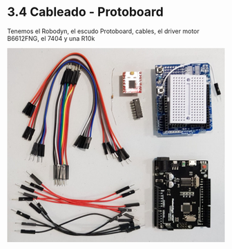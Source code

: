 # 3.4 Cableado - Protoboard

Tenemos el Robodyn, el escudo Protoboard, cables, el driver motor B6612FNG, el 7404 y una R10k

![](/assets/pezas3-914x1024.jpg)
